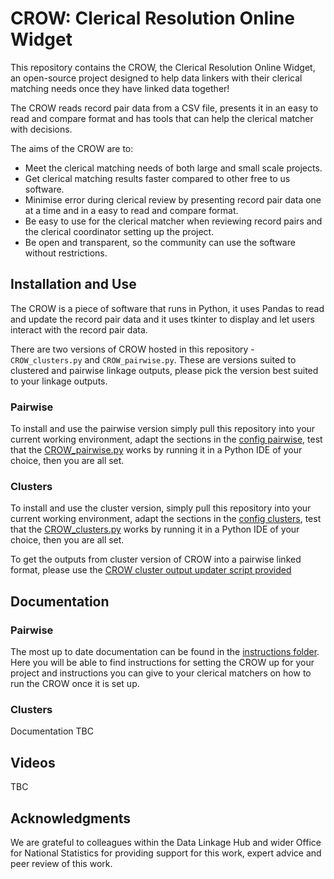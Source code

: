 # CROW: Clerical Resolution Online Widget
This repository contains the CROW, the Clerical Resolution Online Widget, an open-source project designed to help data linkers with their clerical matching needs once they have linked data together!

The CROW reads record pair data from a CSV file, presents it in an easy to read and compare format and has tools that can help the clerical matcher with decisions. 

The aims of the CROW are to:

* Meet the clerical matching needs of both large and small scale projects. 
* Get clerical matching results faster compared to other free to us software.
* Minimise error during clerical review by presenting record pair data one at a time and in a easy to read and compare format. 
* Be easy to use for the clerical matcher when reviewing record pairs and the clerical coordinator setting up the project. 
* Be open and transparent, so the community can use the software without restrictions. 

## Installation and Use
The CROW is a piece of software that runs in Python, it uses Pandas to read and update the record pair data and it uses tkinter to display and let users interact with the record pair data. 

There are two versions of CROW hosted in this repository - `CROW_clusters.py` and `CROW_pairwise.py`. These are versions suited to clustered and pairwise linkage outputs, please pick the version best suited to your linkage outputs.

### Pairwise 
To install and use the pairwise version simply pull this repository into your current working environment, adapt the sections in the [config pairwise](http://gitlab-01-01/Data_Linkage/Clerical_Resolution_Online_Widget/-/blob/master/Config_pairwise.ini), test that the [CROW_pairwise.py](http://gitlab-01-01/Data_Linkage/Clerical_Resolution_Online_Widget/-/blob/master/CROW_pairwise.py) works by running it in a Python IDE of your choice, then you are all set. 

### Clusters
To install and use the cluster version, simply pull this repository into your current working environment, adapt the sections in the [config clusters](http://gitlab-01-01/Data_Linkage/Clerical_Resolution_Online_Widget/-/blob/master/Config_clusters.ini), test that the [CROW_clusters.py](http://gitlab-01-01/Data_Linkage/Clerical_Resolution_Online_Widget/-/blob/master/CROW_clusters.py) works by running it in a Python IDE of your choice, then you are all set.

To get the outputs from cluster version of CROW into a pairwise linked format, please use the [CROW cluster output updater script provided](http://gitlab-01-01/Data_Linkage/Clerical_Resolution_Online_Widget/-/blob/master/Instructions/CROW_cluster_output_updater.py)

## Documentation
### Pairwise
The most up to date documentation can be found in the [instructions folder](http://gitlab-01-01/Data_Linkage/Clerical_Resolution_Online_Widget/-/tree/master/Instructions). Here you will be able to find instructions for setting the CROW up for your project and instructions you can give to your clerical matchers on how to run the CROW once it is set up. 

### Clusters
Documentation TBC

## Videos 
TBC 

## Acknowledgments 
We are grateful to colleagues within the Data Linkage Hub and wider Office for National Statistics for providing support for this work, expert advice and peer review of this work. 
